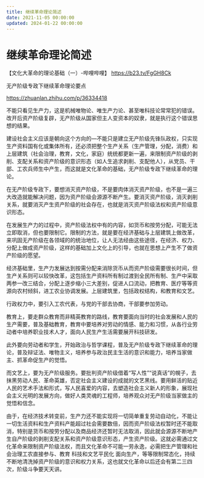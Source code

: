 ```yaml
---
title: 继续革命理论简述
date: 2021-11-05 00:00:00
updated: 2024-01-22 00:00:00
---
```


# 继续革命理论简述

【文化大革命的理论基础（一）-哔哩哔哩】 https://b23.tv/FgGH8Ck

无产阶级专政下继续革命理论要点

https://zhuanlan.zhihu.com/p/36334418

不能只看见生产力，这是机械唯物论、唯生产力论、甚至唯科技论常常犯的错误。改开后资产阶级复辟，无产阶级从国家但主人变资本的奴隶，就是执行这个错误思想的结果。

建设社会主义应该是朝向这个方向的—不能只是建立无产阶级先锋队政权，只实现生产资料国有化或集体所有，还必须把整个生产关系（生产管理，分配，消费）和上层建筑（社会治理，教育，文化，家庭）统统都更新一遍，来限制资产阶级的剥削、支配关系和资产阶级的意识形态（如人生追求剥削、支配他人），从党员、干部、工农兵师生中产生，而这就是文化革命的基础，无产阶级专政下继续革命的理论。

在无产阶级专政下，要想消灭资产阶级，不是要肉体消灭资产阶级，也不是一遍三大改造就能解决问题，因为资产阶级会源源不断产生。要消灭资产阶级，消灭剥削关系，就要消灭产生资产阶级的社会存在，也就是消灭资产阶级法权和资产阶级意识形态。

在发展生产力的过程中，资产阶级法权中有的内容，如货币和按劳分配，可能无法立即取消，但也要限制它。限制的方法，就是要在经济基础与上层建筑上做改革，来巩固无产阶级在各领域的的统治地位，让人无法经由这些途径，在经济、权力、分配上做成资产阶级，这样的基础加上文化上的引导，也就在思想上产生不了做资产阶级的愿望。

经济基础里，生产力发展达到按需分配来消除货币从而资产阶级需要很长时间，但生产关系则可以较快改革，这包括生产资料所有制过渡到全民所有制、生产中采取两参一改三结合，分配上逐步缩小三大差别，促进人口流动，把教育、医疗等等资源向农村倾斜，进工农业协调发展。上层建筑里，包括政权结构，和教育和文艺。

行政权力中，要引入工农代表，与党的干部去协商，干部要参加劳动。

教育上，要走群众教育而非精英教育的路线，教育要面向当时的社会发展和人民的生产需要，普及基础教育，教育中要培养对劳动的情感、能力和习惯，从各行业劳动者中培养职业技术人才，面向人民生产生活需要展开科技研发。

此外要向劳动者和学生，开始政治与哲学课程，普及无产阶级专政下继续革命的理论，普及辩证法、唯物主义，培养参与政治民主生活的意识和能力，培养当家做主、抓革命促生产的觉悟。

而文艺上，要为无产阶级服务。要批判资产阶级借着“写人性”“说真话”的幌子，去抹黑劳动人民、革命英雄，否定社会主义建设的成就的文艺黑线。要用鲜活的贴近人民的艺术手法和形式，写人民喜爱的内容，去塑造社会主义新人的形象，展现社会主义光明的发展方向，做好人类灵魂的工程师，培养观众对无产阶级当家做主的觉悟和信念。

由于，在经济技术转变前，生产力还不能实现将一切简单重复劳动自动化，不能让一切生活资料和生产资料产能超过社会需要数倍，因而资产阶级法权暂时还不能取消，特别是货币和按劳分配以及商品经济还暂时无法取消，因此就会源源不断地产生自产阶级的剥削支配关系和资产阶级意识形态，产生资产阶级。这就必需通过文化革命来限制资产阶级法权，而且文化革命不可能一劳永逸，必需把生产管理和社会治理工农直接参与、教育 科技和文艺平民化 面向生产，等等限制常态化，持续不断地清洗掉资产阶级的意识和权力关系，这也就文化革命以后还会有第二三四次，阶级斗争要天天讲。

